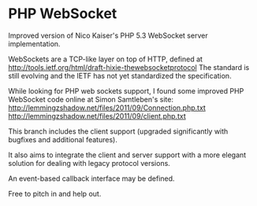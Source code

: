 PHP WebSocket
=============

Improved version of Nico Kaiser's PHP 5.3 WebSocket server implementation.

WebSockets are a TCP-like layer on top of HTTP, defined at
http://tools.ietf.org/html/draft-hixie-thewebsocketprotocol
The standard is still evolving and the IETF has not yet
standardized the specification.

While looking for PHP web sockets support, I found some
improved PHP WebSocket code online at Simon Samtleben's site:
 http://lemmingzshadow.net/files/2011/09/Connection.php.txt
 http://lemmingzshadow.net/files/2011/09/client.php.txt

This branch includes the client support (upgraded significantly with
bugfixes and additional features).

It also aims to integrate the client and server support with a more elegant
solution for dealing with legacy protocol versions.

An event-based callback interface may be defined.

Free to pitch in and help out.
